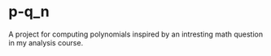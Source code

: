 # p-q_n

A project for computing polynomials inspired by an intresting math question in my analysis course.

